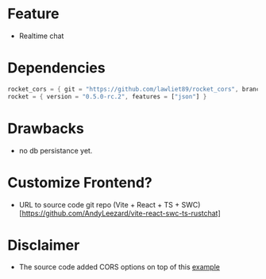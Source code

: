 # Feature

- Realtime chat

# Dependencies

```rust
rocket_cors = { git = "https://github.com/lawliet89/rocket_cors", branch = "master" }
rocket = { version = "0.5.0-rc.2", features = ["json"] }
```

# Drawbacks

- no db persistance yet.

# Customize Frontend?

- URL to source code git repo (Vite + React + TS + SWC) [https://github.com/AndyLeezard/vite-react-swc-ts-rustchat]

# Disclaimer

- The source code added CORS options on top of this [example](https://github.com/SergioBenitez/Rocket/tree/master/examples)